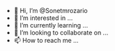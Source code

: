 - 👋 Hi, I’m @Sonetmrozario
- 👀 I’m interested in ...
- 🌱 I’m currently learning ...
- 💞️ I’m looking to collaborate on ...
- 📫 How to reach me ...

<!---
Sonetmrozario/Sonetmrozario is a ✨ special ✨ repository because its `README.md` (this file) appears on your GitHub profile.
You can click the Preview link to take a look at your changes.
--->
